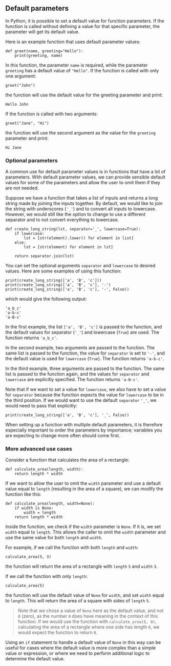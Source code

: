 ## Default parameters

In Python, it is possible to set a default value for function parameters. If the function is called without defining a value for that specific parameter, the parameter will get its default value.

Here is an example function that uses default parameter values:

    def greet(name, greeting="Hello"):
        print(greeting, name)

In this function, the parameter `name` is required, while the parameter `greeting` has a default value of `"Hello"`. If the function is called with only one argument:

    greet("John")

the function will use the default value for the greeting parameter and print:

    Hello John

If the function is called with two arguments:

    greet("Jane", "Hi")

the function will use the second argument as the value for the `greeting` parameter and print:

    Hi Jane

### Optional parameters

A common use for default parameter values is in functions that have a lot of parameters. With default parameter values, we can provide sensible default values for some of the parameters and allow the user to omit them if they are not needed.

Suppose we have a function that takes a list of inputs and returns a long string made by joining the inputs together. By default, we would like to join the string with underscores (`'_'`) and to convert all inputs to lowercase. However, we would still like the option to change to use a different separator and to not convert everything to lowercase.

    def create_long_string(lst, separator='_', lowercase=True):
        if lowercase:
            lst = [str(element).lower() for element in list]
        else:
            lst = [str(element) for element in lst]

        return separator.join(lst)

You can set the optional arguments `separator` and `lowercase` to desired values. Here are some examples of using this function:

    print(create_long_string(['a', 'B', 'c']))
    print(create_long_string(['a', 'B', 'c'], '-')
    print(create_long_string(['a', 'B', 'c'], '-', False))

which would give the following output:

    'a_b_c'
    'a-b-c'
    'a-B-c'

In the first example, the list `['a', 'B', 'c']` is passed to the function, and the default values for separator (`'_'`) and lowercase (`True`) are used. The function returns `'a_b_c'`.

In the second example, two arguments are passed to the function. The same list is passed to the function, the value for `separator` is set to `'-'`, and the default value is used for `lowercase` (`True`). The function returns `'a-b-c'`.

In the third example, three arguments are passed to the function. The same list is passed to the function again, and the values for `separator` and `lowercase` are explicitly specified. The function returns `'a-B-c'`.

Note that if we want to set a value for `lowercase`, we also have to set a value for `separator` because the function expects the value for `lowercase` to be in the third position. If we would want to use the default `separator` `'_'`, we would need to pass that explicitly:

    print(create_long_string(['a', 'B', 'c'], '_', False))

When setting up a function with multiple default parameters, it is therefore especially important to order the parameters by importance; variables you are expecting to change more often should come first.

### More advanced use cases

Consider a function that calculates the area of a rectangle:

    def calculate_area(length, width):
        return length * width

If we want to allow the user to omit the `width` parameter and use a default value equal to `length` (resulting in the area of a square), we can modify the function like this:

    def calculate_area(length, width=None):
        if width is None:
            width = length
        return length * width

Inside the function, we check if the `width` parameter is `None`. If it is, we set `width` equal to `length`. This allows the caller to omit the `width` parameter and use the same value for both `length` and `width`.

For example, if we call the function with both `length` and `width`:

    calculate_area(5, 3)

the function will return the area of a rectangle with `length` `5` and `width` `3`.

If we call the function with only `length`:

    calculate_area(5)

the function will use the default value of `None` for `width`, and set `width` equal to `length`. This will return the area of a square with sides of `length` `5`.

> Note that we chose a value of `None` here as the default value, and not `0` (zero), as the number `0` does have meaning in the context of this function. If we would use the function with `calculate_area(5, 0)`, calculating the area of a rectangle where one side has length `0`, we would expect the function to return `0`.

Using an `if` statement to handle a default value of `None` in this way can be useful for cases where the default value is more complex than a simple value or expression, or where we need to perform additional logic to determine the default value.
